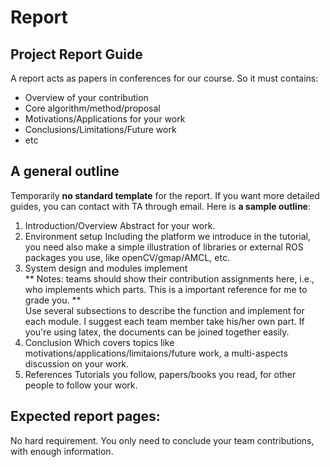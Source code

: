 # Report

## Project Report Guide

A report acts as papers in conferences for our course. So it must contains:

- Overview of your contribution
- Core algorithm/method/proposal
- Motivations/Applications for your work
- Conclusions/Limitations/Future work
- etc

## A general outline
Temporarily **no standard template** for the report. If you want more detailed guides, you can contact with TA through email. Here is **a sample outline**:

1. Introduction/Overview
Abstract for your work.
1. Environment setup
Including the platform we introduce in the tutorial, you need also make a simple illustration of libraries or external ROS packages you use, like openCV/gmap/AMCL, etc.
1. System design and modules implement <br>
** Notes: teams should show their contribution assignments here, i.e., who implements which parts. This is a important reference for me to grade you. **<br>
Use several subsections to describe the function and implement for each module. I suggest each team member take his/her own part. If you're using latex, the documents can be joined together easily.
1. Conclusion
Which covers topics like motivations/applications/limitaions/future work, a multi-aspects discussion on your work.
1. References
Tutorials you follow, papers/books you read, for other people to follow your work.

## Expected report pages:
No hard requirement. You only need to conclude your team contributions, with enough information.  <br>

